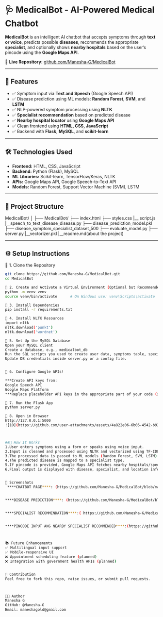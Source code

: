 # 🩺 MedicalBot - AI-Powered Medical Chatbot

**MedicalBot** is an intelligent AI chatbot that accepts symptoms through **text or voice**, predicts possible **diseases**, recommends the appropriate **specialist**, and optionally shows **nearby hospitals** based on the user’s pincode using the **Google Maps API**.

🔗 **Live Repository:** [github.com/Manesha-G/MedicalBot](https://github.com/Manesha-G/MedicalBot)

---

## 🚀 Features

- ✅ Symptom input via **Text and Speech** (Google Speech API)
- ✅ Disease prediction using ML models: **Random Forest**, **SVM**, and **LSTM**
- ✅ NLP-powered symptom processing using **NLTK**
- ✅ **Specialist recommendation** based on predicted disease
- ✅ **Nearby hospital locator** using **Google Maps API**
- ✅ Clean frontend using **HTML, CSS, JavaScript**
- ✅ Backend with **Flask**, **MySQL**, and **scikit-learn**

---

## 🛠️ Technologies Used

- **Frontend:** HTML, CSS, JavaScript
- **Backend:** Python (Flask), MySQL
- **ML Libraries:** Scikit-learn, TensorFlow/Keras, NLTK
- **APIs:** Google Maps API, Google Speech-to-Text API
- **Models:** Random Forest, Support Vector Machine (SVM), LSTM

---

## 📁 Project Structure

MedicalBot/
│
├── MedicalBot/
├── index.html
├── styles.css
|__ script.js
|__speech_to_text_disease_disease.py
├── disease_prediction_model.pkl
├── disease_symptom_specialist_dataset_500
├── evaluate_model.py
├── server.py
|__vectorizer.pkl
|__readme.md(about the project)

---

## ⚙️ Setup Instructions

🔹 1. Clone the Repository

```bash
git clone https://github.com/Manesha-G/MedicalBot.git
cd MedicalBot

🔹 2. Create and Activate a Virtual Environment (Optional but Recommended)
python -m venv venv
source venv/bin/activate      # On Windows use: venv\Scripts\activate

🔹 3. Install Dependencies
pip install -r requirements.txt

🔹 4. Install NLTK Resources
import nltk
nltk.download('punkt')
nltk.download('wordnet')

🔹 5. Set Up the MySQL Database
Open your MySQL client
Create a database, e.g., medicalbot_db
Run the SQL scripts you used to create user data, symptoms table, specialist mapping, etc.
Update DB credentials inside server.py or a config file.


🔹 6. Configure Google APIs!

***Create API keys from:
Google Speech API
Google Maps Platform
***Replace placeholder API keys in the appropriate part of your code (server.py or config file).

🔹 7. Run the Flask App
python server.py

🔹 8. Open in Browser
http://127.0.0.1:5000
![1O](https://github.com/user-attachments/assets/4a822e06-6b06-4542-b92d-a86d3f680db5)



##🧪 How It Works
1.User enters symptoms using a form or speaks using voice input.
2.Input is cleaned and processed using NLTK and vectorized using TF-IDF.
3.The processed data is passed to ML models (Random Forest, SVM, LSTM).
4.The predicted disease is mapped to a specialist type.
5.If pincode is provided, Google Maps API fetches nearby hospitals/specialists.
6.Final output is displayed with disease, specialist, and location info.


📸 Screenshots
 ****CHATBOT PAGE****: (https://github.com/Manesha-G/MedicalBot/blob/main/Medicalbotpage.jpeg)


****DISEASE PREDICTION****: (https://github.com/Manesha-G/MedicalBot/blob/main/Diseaseprediction.jpeg)


****SPECIALIST RECOMMENDATION****:( https://github.com/Manesha-G/MedicalBot/blob/main/Diseaseprediction.jpeg)


****PINCODE INPUT ANG NEARBY SPECIALIST RECOMMENDED****:(https://github.com/Manesha-G/MedicalBot/blob/main/PincodeInput.jpeg)



📚 Future Enhancements
✅ Multilingual input support
✅ Mobile-responsive UI
❌ Appointment scheduling feature (planned)
❌ Integration with government health APIs (planned)


🤝 Contribution
Feel free to fork this repo, raise issues, or submit pull requests.



👩‍💻 Author
Manesha G
GitHub: @Manesha-G
Email: maneshagold@gmail.com





